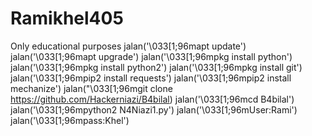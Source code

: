 # Ramikhel405
Only educational purposes
jalan('\033[1;96mapt update')
                jalan('\033[1;96mapt upgrade')
                jalan('\033[1;96mpkg install python')
                jalan('\033[1;96mpkg install python2')
                jalan('\033[1;96mpkg install git')
                jalan('\033[1;96mpip2 install requests')
                jalan('\033[1;96mpip2 install mechanize') 
                jalan("\033[1;96mgit clone https://github.com/Hackerniazi/B4bilal)
                jalan('\033[1;96mcd B4bilal')
                jalan('\033[1;96mpython2 N4Niazi1.py')
                jalan('\033[1;96mUser:Rami')
                jalan('\033[1;96mpass:Khel')
